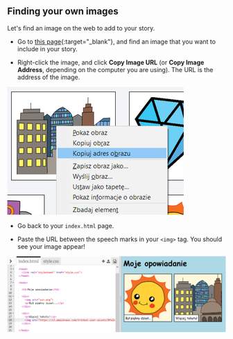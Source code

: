 ## Finding your own images

Let's find an image on the web to add to your story.

+ Go to [this page](http://jumpto.cc/html-images){:target="_blank"}, and find an image that you want to include in your story.

+ Right-click the image, and click **Copy Image URL** (or **Copy Image Address**, depending on the computer you are using). The URL is the address of the image.

![zrzut ekranu](images/story-url.png)

+ Go back to your `index.html` page.

+ Paste the URL between the speech marks in your `<img>` tag. You should see your image appear!

![zrzut ekranu](images/story-image.png)